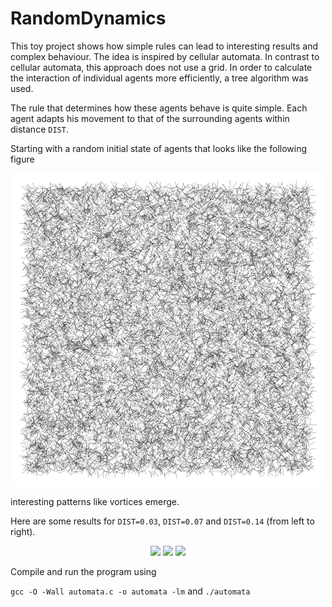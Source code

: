 # RandomDynamics

This toy project shows how simple rules can lead to interesting results and complex behaviour. The idea is inspired by cellular automata. In contrast to cellular automata, this approach does not use a grid. In order to calculate the interaction of individual agents more efficiently, a tree algorithm was used.

The rule that determines how these agents behave is quite simple. Each agent adapts his movement to that of the surrounding agents within distance `DIST`.

Starting with a random initial state of agents that looks like the following figure

<div align="center">
<img src="https://github.com/KaiFabi/RandomDynamics/blob/master/init.png" height="500">
</div>

interesting patterns like vortices emerge.

Here are some results for `DIST=0.03`, `DIST=0.07` and `DIST=0.14` (from left to right).

<p align="center">
<img src="https://github.com/KaiFabi/RandomDynamics/blob/master/output_dist_0p14.gif" height="500">
<img src="https://github.com/KaiFabi/RandomDynamics/blob/master/output_dist_0p07.gif" height="500">
<img src="https://github.com/KaiFabi/RandomDynamics/blob/master/output_dist_0p03.gif" height="500">
</p>

Compile and run the program using

`gcc -O -Wall automata.c -o automata -lm`
and 
`./automata`
